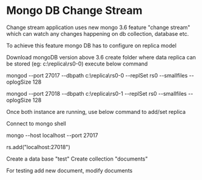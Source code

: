 # Mongo DB Change Stream

Change stream application uses new mongo 3.6 feature "change stream" which can watch any changes happening on db collection, database etc.

To achieve this feature mongo DB has to configure on replica model 

Download mongoDB version above 3.6
create folder where data replica can be stored (eg: c:\replica\rs0-0)
execute below command


mongod --port 27017 --dbpath c:\replica\rs0-0 --replSet rs0 --smallfiles --oplogSize 128

mongod --port 27018 --dbpath c:\replica\rs0-1 --replSet rs0 --smallfiles --oplogSize 128

Once both instance are running, use below command to add/set replica

Connect to mongo shell 

mongo --host localhost --port 27017

rs.add("localhost:27018")

Create a data base "test"
Create collection "documents"

For testing
add new document, modify documents
